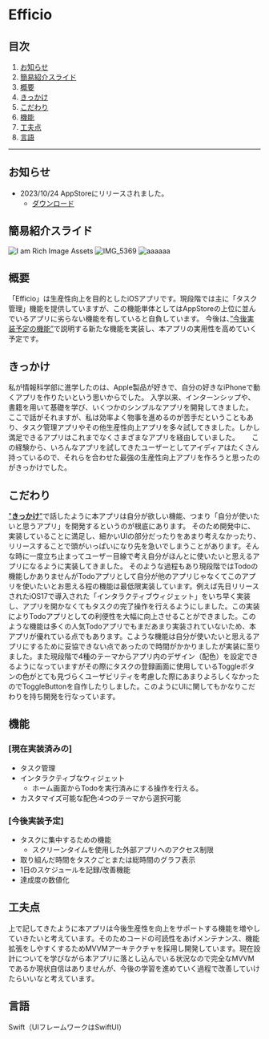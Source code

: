 # Efficio
## 目次
1. [お知らせ](#お知らせ)
1. [簡易紹介スライド](#今後実装予定)
2. [概要](#概要)
3. [きっかけ](#きっかけ)
4. [こだわり](#こだわり)
5. [機能](#機能)
6. [工夫点](#工夫点)
7. [言語](#言語)
<hr>

## お知らせ
- 2023/10/24 AppStoreにリリースされました。
  - [ダウンロード](https://apps.apple.com/jp/app/%E3%82%A8%E3%83%95%E3%82%A3%E3%82%B7%E3%82%AA-efficio-%E4%BD%BF%E3%81%84%E3%81%9F%E3%81%8F%E3%81%AA%E3%82%8B%E7%94%9F%E7%94%A3%E6%80%A7%E5%90%91%E4%B8%8A%E3%82%A2%E3%83%97%E3%83%AA/id6470177037)
## 簡易紹介スライド
![I am Rich Image Assets](https://github.com/hapiharu012/Productivity-Apps-for-iOS/assets/120043995/f1404d62-31ae-4884-9171-e51ea591143a)
![IMG_5369](https://github.com/hapiharu012/Productivity-Apps-for-iOS/assets/120043995/e9d2007d-cfed-4c34-8707-e289befd1d70)
![aaaaaa](https://github.com/hapiharu012/Productivity-Apps-for-iOS/assets/120043995/5d9be1f8-3a24-4314-aa5d-29b12d5ea7fe)

## 概要
「Efficio」は生産性向上を目的としたiOSアプリです。現段階では主に「タスク管理」機能を提供していますが、この機能単体としてはAppStoreの上位に並んでいるアプリに劣らない機能を有していると自負しています。
今後は、[”今後実装予定の機能”](#今後実装予定)で説明する新たな機能を実装し、本アプリの実用性を高めていく予定です。

## きっかけ
私が情報科学部に進学したのは、Apple製品が好きで、自分の好きなiPhoneで動くアプリを作りたいという思いからでした。
入学以来、インターンシップや、書籍を用いて基礎を学び、いくつかのシンプルなアプリを開発してきました。  
ここで話がそれますが、私は効率よく物事を進めるのが苦手だということもあり、タスク管理アプリやその他生産性向上アプリを多々試してきました。しかし満足できるアプリはこれまでなくさまざまなアプリを経由していました。　　
この経験から、いろんなアプリを試してきたユーザーとしてアイディアはたくさん持っているので、それらを合わせた最強の生産性向上アプリを作ろうと思ったのがきっかけでした。

## こだわり
["**きっかけ**"](#きっかけ)で話したように本アプリは自分が欲しい機能、つまり「自分が使いたいと思うアプリ」を開発するというのが根底にあります。
そのため開発中に、実装していることに満足し、細かいUIの部分だったりをあまり考えなかったり、リリースすることで頭がいっぱいになり先を急いでしまうことがあります。そんな時に一度立ち止まってユーザー目線で考え自分がほんとに使いたいと思えるアプリになるように実装してきました。
そのような過程もあり現段階ではTodoの機能しかありませんがTodoアプリとして自分が他のアプリじゃなくてこのアプリを使いたいとお思える程の機能は最低限実装しています。例えば先日リリースされたiOS17で導入された「インタラクティブウィジェット」をいち早く実装し、アプリを開かなくてもタスクの完了操作を行えるようにしました。この実装によりTodoアプリとしての利便性を大幅に向上させることができました。このような機能は多くの人気Todoアプリでもまだあまり実装されていないため、本アプリが優れている点でもあります。こような機能は自分が使いたいと思えるアプリにするために妥協できない点であったので時間がかかりましたが実装に至りました。また現段階で4種のテーマからアプリ内のデザイン（配色）を設定できるようになっていますがその際にタスクの登録画面に使用しているToggleボタンの色がとても見づらくユーザビリティを考慮した際にあまりよろしくなかったのでToggleButtonを自作したりしました。このようにUIに関してもかなりこだわりを持ち開発を行なっています。

## 機能
### [現在実装済みの]  
- タスク管理
- インタラクティブなウィジェット
  - ホーム画面からTodoを実行済みにする操作を行える。
- カスタマイズ可能な配色:4つのテーマから選択可能

### [今後実装予定]
- タスクに集中するための機能
  - スクリーンタイムを使用した外部アプリへのアクセス制限
- 取り組んだ時間をタスクごとまたは総時間のグラフ表示
- 1日のスケジュールを記録/改善機能
- 達成度の数値化
  
## 工夫点
上で記してきたように本アプリは今後生産性を向上をサポートする機能を増やしていきたいと考えています。そのためコードの可読性をあげメンテナンス、機能拡張をしやすくするためMVVMアーキテクチャを採用し開発しています。現在設計についてを学びながら本アプリに落とし込んでいる状況なので完全なMVVMであるか現状自信はありませんが、今後の学習を進めていく過程で改善していけたらいいなと考えています。

## 言語
Swift（UIフレームワークはSwiftUI）
